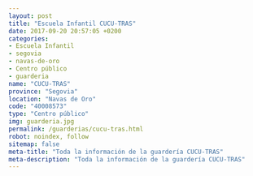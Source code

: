 ```yaml
---
layout: post
title: "Escuela Infantil CUCU-TRAS"
date: 2017-09-20 20:57:05 +0200
categories:
- Escuela Infantil
- segovia
- navas-de-oro
- Centro público
- guarderia
name: "CUCU-TRAS"
province: "Segovia"
location: "Navas de Oro"
code: "40008573"
type: "Centro público"
img: guarderia.jpg
permalink: /guarderias/cucu-tras.html
robot: noindex, follow
sitemap: false
meta-title: "Toda la información de la guardería CUCU-TRAS"
meta-description: "Toda la información de la guardería CUCU-TRAS"
---
```

